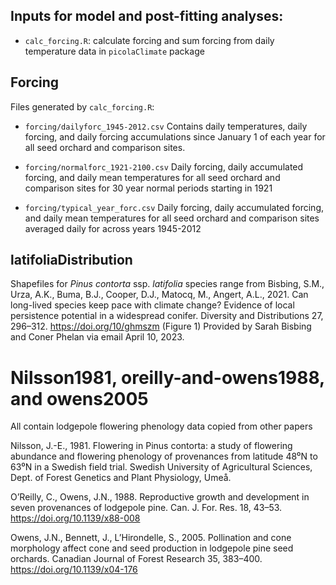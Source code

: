 ## Inputs for model and post-fitting analyses:

- `calc_forcing.R`: calculate forcing and sum forcing from daily temperature data in `picolaClimate` package

## Forcing

Files generated by `calc_forcing.R`:

- `forcing/dailyforc_1945-2012.csv` Contains daily temperatures, daily forcing, and daily forcing accumulations since January 1 of each year for all seed orchard and comparison sites.

- `forcing/normalforc_1921-2100.csv` Daily forcing, daily accumulated forcing, and daily mean temperatures for all seed orchard and comparison sites for 30 year normal periods starting in 1921

- `forcing/typical_year_forc.csv` Daily forcing, daily accumulated forcing, and daily mean temperatures for all seed orchard and comparison sites averaged daily for across years 1945-2012

## latifoliaDistribution
Shapefiles for *Pinus contorta* ssp. *latifolia* species range from Bisbing, S.M., Urza, A.K., Buma, B.J., Cooper, D.J., Matocq, M., Angert, A.L., 2021. Can long-lived species keep pace with climate change? Evidence of local persistence potential in a widespread conifer. Diversity and Distributions 27, 296–312. https://doi.org/10/ghmszm (Figure 1) Provided by Sarah Bisbing and Coner Phelan via email April 10, 2023.

# Nilsson1981, oreilly-and-owens1988, and owens2005

All contain lodgepole flowering phenology data copied from other papers

Nilsson, J.-E., 1981. Flowering in Pinus contorta: a study of flowering abundance and flowering phenology of provenances from latitude 48⁰N to 63⁰N in a Swedish field trial. Swedish University of Agricultural Sciences, Dept. of Forest Genetics and Plant Physiology, Umeå.

O’Reilly, C., Owens, J.N., 1988. Reproductive growth and development in seven provenances of lodgepole pine. Can. J. For. Res. 18, 43–53. https://doi.org/10.1139/x88-008

Owens, J.N., Bennett, J., L’Hirondelle, S., 2005. Pollination and cone morphology affect cone and seed production in lodgepole pine seed orchards. Canadian Journal of Forest Research 35, 383–400. https://doi.org/10.1139/x04-176
